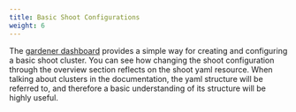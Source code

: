 ```yaml
---
title: Basic Shoot Configurations
weight: 6
---
```


The [gardener dashboard](https://github.com/gardener/dashboard/blob/master/README.md) provides a simple way for creating and configuring a basic shoot cluster. You can see how changing the shoot configuration through the overview section reflects on the shoot yaml resource. When talking about clusters in the documentation, the yaml structure will be referred to, and therefore a basic understanding of its structure will be highly useful.